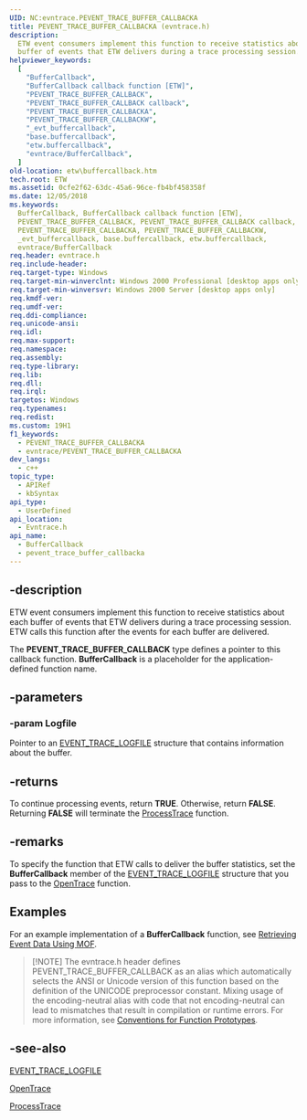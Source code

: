 ```yaml
---
UID: NC:evntrace.PEVENT_TRACE_BUFFER_CALLBACKA
title: PEVENT_TRACE_BUFFER_CALLBACKA (evntrace.h)
description:
  ETW event consumers implement this function to receive statistics about each
  buffer of events that ETW delivers during a trace processing session.
helpviewer_keywords:
  [
    "BufferCallback",
    "BufferCallback callback function [ETW]",
    "PEVENT_TRACE_BUFFER_CALLBACK",
    "PEVENT_TRACE_BUFFER_CALLBACK callback",
    "PEVENT_TRACE_BUFFER_CALLBACKA",
    "PEVENT_TRACE_BUFFER_CALLBACKW",
    "_evt_buffercallback",
    "base.buffercallback",
    "etw.buffercallback",
    "evntrace/BufferCallback",
  ]
old-location: etw\buffercallback.htm
tech.root: ETW
ms.assetid: 0cfe2f62-63dc-45a6-96ce-fb4bf458358f
ms.date: 12/05/2018
ms.keywords:
  BufferCallback, BufferCallback callback function [ETW],
  PEVENT_TRACE_BUFFER_CALLBACK, PEVENT_TRACE_BUFFER_CALLBACK callback,
  PEVENT_TRACE_BUFFER_CALLBACKA, PEVENT_TRACE_BUFFER_CALLBACKW,
  _evt_buffercallback, base.buffercallback, etw.buffercallback,
  evntrace/BufferCallback
req.header: evntrace.h
req.include-header:
req.target-type: Windows
req.target-min-winverclnt: Windows 2000 Professional [desktop apps only]
req.target-min-winversvr: Windows 2000 Server [desktop apps only]
req.kmdf-ver:
req.umdf-ver:
req.ddi-compliance:
req.unicode-ansi:
req.idl:
req.max-support:
req.namespace:
req.assembly:
req.type-library:
req.lib:
req.dll:
req.irql:
targetos: Windows
req.typenames:
req.redist:
ms.custom: 19H1
f1_keywords:
  - PEVENT_TRACE_BUFFER_CALLBACKA
  - evntrace/PEVENT_TRACE_BUFFER_CALLBACKA
dev_langs:
  - c++
topic_type:
  - APIRef
  - kbSyntax
api_type:
  - UserDefined
api_location:
  - Evntrace.h
api_name:
  - BufferCallback
  - pevent_trace_buffer_callbacka
---
```


## -description

ETW event consumers implement this function to receive statistics about each
buffer of events that ETW delivers during a trace processing session. ETW calls
this function after the events for each buffer are delivered.

The **PEVENT_TRACE_BUFFER_CALLBACK** type defines a pointer to this callback
function. **BufferCallback** is a placeholder for the application-defined
function name.

## -parameters

### -param Logfile

Pointer to an
[EVENT_TRACE_LOGFILE](/windows/win32/api/evntrace/ns-evntrace-event_trace_logfilea)
structure that contains information about the buffer.

## -returns

To continue processing events, return **TRUE**. Otherwise, return **FALSE**.
Returning **FALSE** will terminate the
[ProcessTrace](/windows/win32/api/evntrace/nf-evntrace-processtrace) function.

## -remarks

To specify the function that ETW calls to deliver the buffer statistics, set the
**BufferCallback** member of the
[EVENT_TRACE_LOGFILE](/windows/win32/api/evntrace/ns-evntrace-event_trace_logfilea)
structure that you pass to the
[OpenTrace](/windows/win32/api/evntrace/nf-evntrace-opentracea) function.

## Examples

For an example implementation of a **BufferCallback** function, see
[Retrieving Event Data Using MOF](/windows/desktop/ETW/retrieving-event-data-using-mof).

> [!NOTE] The evntrace.h header defines PEVENT_TRACE_BUFFER_CALLBACK as an alias
> which automatically selects the ANSI or Unicode version of this function based
> on the definition of the UNICODE preprocessor constant. Mixing usage of the
> encoding-neutral alias with code that not encoding-neutral can lead to
> mismatches that result in compilation or runtime errors. For more information,
> see
> [Conventions for Function Prototypes](/windows/win32/intl/conventions-for-function-prototypes).

## -see-also

[EVENT_TRACE_LOGFILE](/windows/win32/api/evntrace/ns-evntrace-event_trace_logfilea)

[OpenTrace](/windows/win32/api/evntrace/nf-evntrace-opentracea)

[ProcessTrace](/windows/win32/api/evntrace/nf-evntrace-processtrace)
